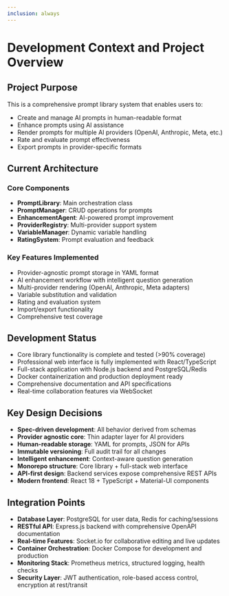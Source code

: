 ```yaml
---
inclusion: always
---
```


# Development Context and Project Overview

## Project Purpose
This is a comprehensive prompt library system that enables users to:
- Create and manage AI prompts in human-readable format
- Enhance prompts using AI assistance
- Render prompts for multiple AI providers (OpenAI, Anthropic, Meta, etc.)
- Rate and evaluate prompt effectiveness
- Export prompts in provider-specific formats

## Current Architecture

### Core Components
- **PromptLibrary**: Main orchestration class
- **PromptManager**: CRUD operations for prompts
- **EnhancementAgent**: AI-powered prompt improvement
- **ProviderRegistry**: Multi-provider support system
- **VariableManager**: Dynamic variable handling
- **RatingSystem**: Prompt evaluation and feedback

### Key Features Implemented
- Provider-agnostic prompt storage in YAML format
- AI enhancement workflow with intelligent question generation
- Multi-provider rendering (OpenAI, Anthropic, Meta adapters)
- Variable substitution and validation
- Rating and evaluation system
- Import/export functionality
- Comprehensive test coverage

## Development Status
- Core library functionality is complete and tested (>90% coverage)
- Professional web interface is fully implemented with React/TypeScript
- Full-stack application with Node.js backend and PostgreSQL/Redis
- Docker containerization and production deployment ready
- Comprehensive documentation and API specifications
- Real-time collaboration features via WebSocket

## Key Design Decisions
- **Spec-driven development**: All behavior derived from schemas
- **Provider agnostic core**: Thin adapter layer for AI providers
- **Human-readable storage**: YAML for prompts, JSON for APIs
- **Immutable versioning**: Full audit trail for all changes
- **Intelligent enhancement**: Context-aware question generation
- **Monorepo structure**: Core library + full-stack web interface
- **API-first design**: Backend services expose comprehensive REST APIs
- **Modern frontend**: React 18 + TypeScript + Material-UI components

## Integration Points
- **Database Layer**: PostgreSQL for user data, Redis for caching/sessions
- **RESTful API**: Express.js backend with comprehensive OpenAPI documentation
- **Real-time Features**: Socket.io for collaborative editing and live updates
- **Container Orchestration**: Docker Compose for development and production
- **Monitoring Stack**: Prometheus metrics, structured logging, health checks
- **Security Layer**: JWT authentication, role-based access control, encryption at rest/transit